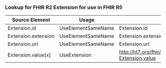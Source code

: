 ### Lookup for FHIR R2 Extension for use in FHIR R5

| Source Element | Usage | Target |
| -------------- | ----- | ------ |
| Extension.id | UseElementSameName | Extension.id |
| Extension.extension | UseElementSameName | Extension.extension |
| Extension.url | UseElementSameName | Extension.url |
| Extension.value[x] | UseExtension | http://hl7.org/fhir/1.0/StructureDefinition/extension-Extension.value |
